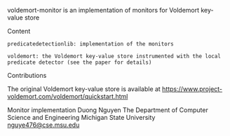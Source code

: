 voldemort-monitor is an implementation of monitors for Voldemort key-value store

Content  
```
predicatedetectionlib: implementation of the monitors

voldemort: the Voldemort key-value store instrumented with the local predicate detector (see the paper for details)
```  

Contributions

The original Voldemort key-value store is available at https://www.project-voldemort.com/voldemort/quickstart.html

Monitor implementation
Duong Nguyen
The Department of Computer Science and Engineering
Michigan State University
nguye476@cse.msu.edu
